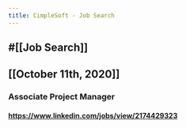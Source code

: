 ```yaml
---
title: CimpleSoft - Job Search
---
```


## #[[Job Search]]

## 

## [[October 11th, 2020]]
### Associate Project Manager
#### https://www.linkedin.com/jobs/view/2174429323
